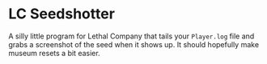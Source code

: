 # LC Seedshotter

A silly little program for Lethal Company that tails your `Player.log` file and grabs a screenshot of the seed when it shows up. It should hopefully make museum resets a bit easier.
